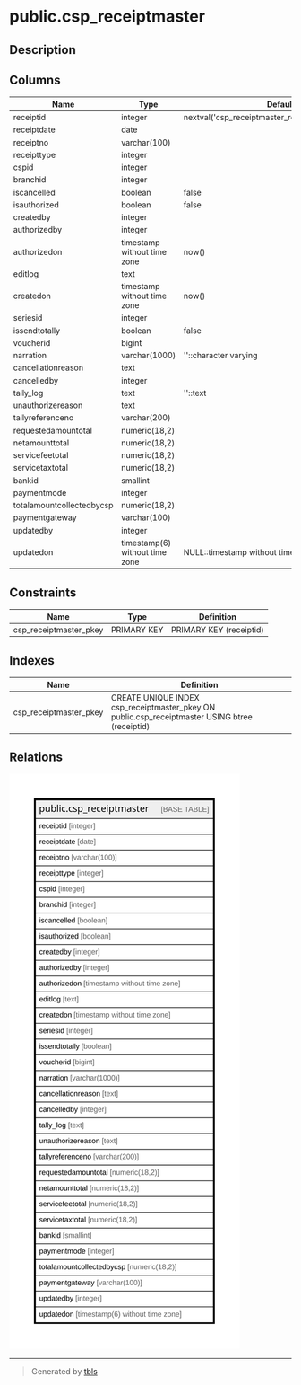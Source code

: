 # public.csp_receiptmaster

## Description

## Columns

| Name | Type | Default | Nullable | Children | Parents | Comment |
| ---- | ---- | ------- | -------- | -------- | ------- | ------- |
| receiptid | integer | nextval('csp_receiptmaster_receiptid_seq'::regclass) | false |  |  |  |
| receiptdate | date |  | true |  |  |  |
| receiptno | varchar(100) |  | true |  |  |  |
| receipttype | integer |  | true |  |  |  |
| cspid | integer |  | true |  |  |  |
| branchid | integer |  | true |  |  |  |
| iscancelled | boolean | false | true |  |  |  |
| isauthorized | boolean | false | true |  |  |  |
| createdby | integer |  | true |  |  |  |
| authorizedby | integer |  | true |  |  |  |
| authorizedon | timestamp without time zone | now() | true |  |  |  |
| editlog | text |  | true |  |  |  |
| createdon | timestamp without time zone | now() | true |  |  |  |
| seriesid | integer |  | true |  |  |  |
| issendtotally | boolean | false | true |  |  |  |
| voucherid | bigint |  | true |  |  |  |
| narration | varchar(1000) | ''::character varying | true |  |  |  |
| cancellationreason | text |  | true |  |  |  |
| cancelledby | integer |  | true |  |  |  |
| tally_log | text | ''::text | true |  |  |  |
| unauthorizereason | text |  | true |  |  |  |
| tallyreferenceno | varchar(200) |  | true |  |  |  |
| requestedamountotal | numeric(18,2) |  | true |  |  |  |
| netamounttotal | numeric(18,2) |  | true |  |  |  |
| servicefeetotal | numeric(18,2) |  | true |  |  |  |
| servicetaxtotal | numeric(18,2) |  | true |  |  |  |
| bankid | smallint |  | true |  |  |  |
| paymentmode | integer |  | true |  |  |  |
| totalamountcollectedbycsp | numeric(18,2) |  | true |  |  |  |
| paymentgateway | varchar(100) |  | true |  |  |  |
| updatedby | integer |  | true |  |  |  |
| updatedon | timestamp(6) without time zone | NULL::timestamp without time zone | true |  |  |  |

## Constraints

| Name | Type | Definition |
| ---- | ---- | ---------- |
| csp_receiptmaster_pkey | PRIMARY KEY | PRIMARY KEY (receiptid) |

## Indexes

| Name | Definition |
| ---- | ---------- |
| csp_receiptmaster_pkey | CREATE UNIQUE INDEX csp_receiptmaster_pkey ON public.csp_receiptmaster USING btree (receiptid) |

## Relations

![er](public.csp_receiptmaster.svg)

---

> Generated by [tbls](https://github.com/k1LoW/tbls)
